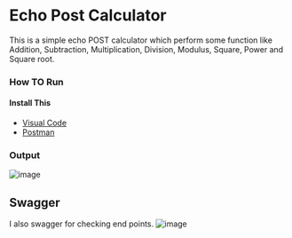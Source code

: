 # Echo Post Calculator
This is a simple echo POST calculator which perform some function like Addition, Subtraction, Multiplication, Division, Modulus, Square, Power and Square root.

### How TO Run
#### Install This
- [Visual Code](https://code.visualstudio.com/download)
- [Postman](https://www.postman.com/downloads/)

### Output
![image](https://user-images.githubusercontent.com/88186645/132456719-d9cc2059-9904-4e0f-8601-27842db0bdc5.png)

## Swagger
I also swagger for checking end points.
![image](https://user-images.githubusercontent.com/88186645/132848374-5d95ac35-bdc6-45f7-a842-c9ca0743f6e3.png)
